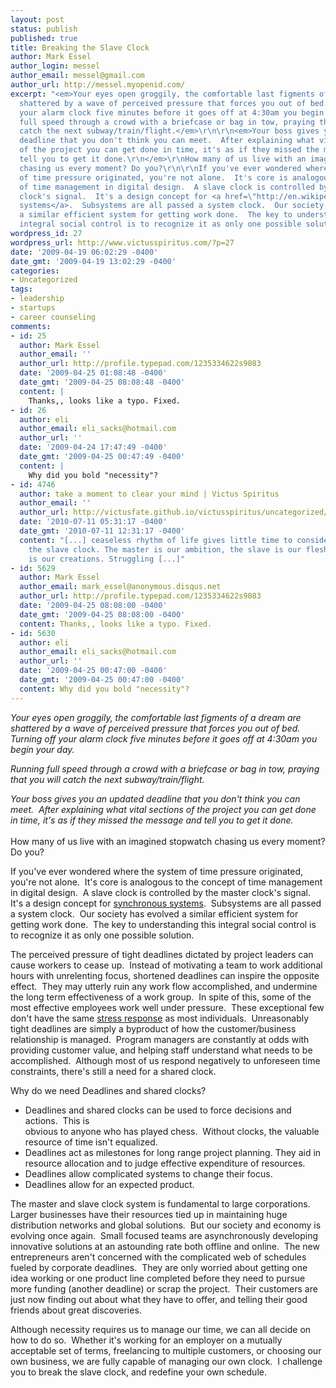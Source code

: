 ```yaml
---
layout: post
status: publish
published: true
title: Breaking the Slave Clock
author: Mark Essel
author_login: messel
author_email: messel@gmail.com
author_url: http://messel.myopenid.com/
excerpt: "<em>Your eyes open groggily, the comfortable last figments of a dream are
  shattered by a wave of perceived pressure that forces you out of bed.  Turning off
  your alarm clock five minutes before it goes off at 4:30am you begin your day.</em>\r\n\r\n<em>Running
  full speed through a crowd with a briefcase or bag in tow, praying that you will
  catch the next subway/train/flight.</em>\r\n\r\n<em>Your boss gives you an updated
  deadline that you don't think you can meet.  After explaining what vital sections
  of the project you can get done in time, it's as if they missed the message and
  tell you to get it done.\r\n</em>\r\nHow many of us live with an imagined stopwatch
  chasing us every moment? Do you?\r\n\r\nIf you've ever wondered where the system
  of time pressure originated, you're not alone.  It's core is analogous to the concept
  of time management in digital design.  A slave clock is controlled by the master
  clock's signal.  It's a design concept for <a href=\"http://en.wikipedia.org/wiki/Slave_clock\">synchronous
  systems</a>.  Subsystems are all passed a system clock.  Our society has evolved
  a similar efficient system for getting work done.  The key to understanding this
  integral social control is to recognize it as only one possible solution."
wordpress_id: 27
wordpress_url: http://www.victusspiritus.com/?p=27
date: '2009-04-19 06:02:29 -0400'
date_gmt: '2009-04-19 13:02:29 -0400'
categories:
- Uncategorized
tags:
- leadership
- startups
- career counseling
comments:
- id: 25
  author: Mark Essel
  author_email: ''
  author_url: http://profile.typepad.com/1235334622s9083
  date: '2009-04-25 01:08:48 -0400'
  date_gmt: '2009-04-25 08:08:48 -0400'
  content: |
    Thanks,, looks like a typo. Fixed.
- id: 26
  author: eli
  author_email: eli_sacks@hotmail.com
  author_url: ''
  date: '2009-04-24 17:47:49 -0400'
  date_gmt: '2009-04-25 00:47:49 -0400'
  content: |
    Why did you bold "necessity"?
- id: 4746
  author: take a moment to clear your mind | Victus Spiritus
  author_email: ''
  author_url: http://victusfate.github.io/victusspiritus/uncategorized/2010/07/11/take-a-moment-to-clear-your-mind/
  date: '2010-07-11 05:31:17 -0400'
  date_gmt: '2010-07-11 12:31:17 -0400'
  content: "[...] ceaseless rhythm of life gives little time to consider breaking
    the slave clock. The master is our ambition, the slave is our flesh. The product
    is our creations. Struggling [...]"
- id: 5629
  author: Mark Essel
  author_email: mark_essel@anonymous.disqus.net
  author_url: http://profile.typepad.com/1235334622s9083
  date: '2009-04-25 08:08:00 -0400'
  date_gmt: '2009-04-25 08:08:00 -0400'
  content: Thanks,, looks like a typo. Fixed.
- id: 5630
  author: eli
  author_email: eli_sacks@hotmail.com
  author_url: ''
  date: '2009-04-25 00:47:00 -0400'
  date_gmt: '2009-04-25 00:47:00 -0400'
  content: Why did you bold "necessity"?
---
```

<p><em>Your eyes open groggily, the comfortable last figments of a dream are shattered by a wave of perceived pressure that forces you out of bed.  Turning off your alarm clock five minutes before it goes off at 4:30am you begin your day.</em></p>
<p><em>Running full speed through a crowd with a briefcase or bag in tow, praying that you will catch the next subway/train/flight.</em></p>
<p><em>Your boss gives you an updated deadline that you don't think you can meet.  After explaining what vital sections of the project you can get done in time, it's as if they missed the message and tell you to get it done.<br />
</em><br />
How many of us live with an imagined stopwatch chasing us every moment? Do you?</p>
<p>If you've ever wondered where the system of time pressure originated, you're not alone.  It's core is analogous to the concept of time management in digital design.  A slave clock is controlled by the master clock's signal.  It's a design concept for <a href="http://en.wikipedia.org/wiki/Slave_clock">synchronous systems</a>.  Subsystems are all passed a system clock.  Our society has evolved a similar efficient system for getting work done.  The key to understanding this integral social control is to recognize it as only one possible solution.<a id="more"></a><a id="more-27"></a></p>
<p>The perceived pressure of tight deadlines dictated by project leaders can cause workers to cease up.  Instead of motivating a team to work additional hours with unrelenting focus, shortened deadlines can inspire the opposite effect.  They may utterly ruin any work flow accomplished, and undermine the long term effectiveness of a work group.  In spite of this, some of the most effective employees work well under pressure.  These exceptional few don't have the same <a href="http://victusfate.github.io/victusspiritus/uncategorized/2009/04/12/stress-makes-programmers-dumber/">stress response</a> as most individuals.  Unreasonably tight deadlines are simply a byproduct of how the customer/business relationship is managed.  Program managers are constantly at odds with providing customer value, and helping staff understand what needs to be accomplished.  Although most of us respond negatively to unforeseen time constraints, there's still a need for a shared clock.</p>
<p>Why do we need Deadlines and shared clocks?</p>
<ul>
<li>Deadlines and shared clocks can be used to force decisions and actions.  This is<br />
obvious to anyone who has played chess.  Without clocks, the valuable<br />
resource of time isn't equalized.</li>
<li>Deadlines act as milestones for long range project planning. They aid in resource allocation and to judge effective expenditure of resources.</li>
<li>Deadlines allow complicated systems to change their focus.</li>
<li>Deadlines allow for an expected product.</li>
</ul>
<p>The master and slave clock system is fundamental to large corporations.  Larger businesses have their resources tied up in maintaining huge distribution networks and global solutions.  But our society and economy is evolving once again.  Small focused teams are asynchronously developing innovative solutions at an astounding rate both offline and online.  The new entrepreneurs aren't concerned with the complicated web of schedules fueled by corporate deadlines.  They are only worried about getting one idea working or one product line completed before they need to pursue more funding (another deadline) or scrap the project.  Their customers are just now finding out about what they have to offer, and telling their good friends about great discoveries.</p>
<p>Although necessity requires us to manage our time, we can all decide on how to do so.  Whether it's working for an employer on a mutually acceptable set of terms, freelancing to multiple customers, or choosing our own business, we are fully capable of managing our own clock.  I challenge you to break the slave clock, and redefine your own schedule.</p>
